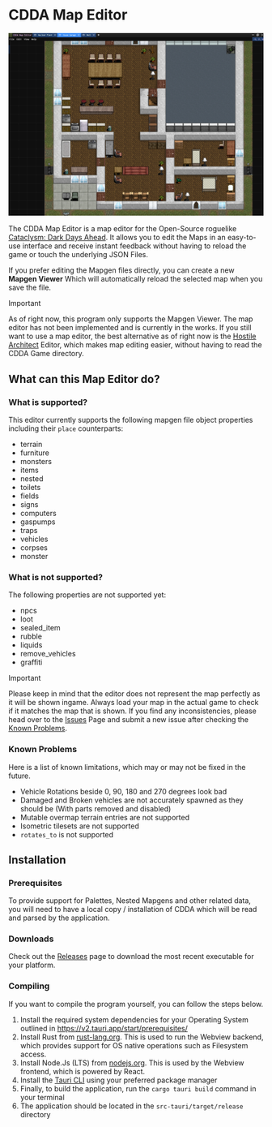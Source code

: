 # CDDA Map Editor

![Preview](data/screenshots/preview.png)

The CDDA Map Editor is a map editor for the Open-Source
roguelike [Cataclysm: Dark Days Ahead](https://github.com/CleverRaven/Cataclysm-DDA/tree/master).
It allows you to edit the Maps in an easy-to-use interface and receive instant feedback
without having to reload the game or touch the underlying JSON Files.

If you prefer editing the Mapgen files directly, you can create a new __Mapgen Viewer__ Which will automatically reload
the selected map when you save the file.

> [!IMPORTANT]
> As of right now, this program only supports the Mapgen Viewer.
> The map editor has not been implemented and is currently in the works.
> If you still want to use a map editor,
> the best alternative as of right now is
> the [Hostile Architect](https://discourse.cataclysmdda.org/t/hostile-architect-location-builder-tool-extra-locations-mod/26351)
> Editor, which makes map editing easier, without having to read the CDDA Game directory.

## What can this Map Editor do?

### What is supported?

This editor currently supports the following mapgen file object properties including their `place` counterparts:

- terrain
- furniture
- monsters
- items
- nested
- toilets
- fields
- signs
- computers
- gaspumps
- traps
- vehicles
- corpses
- monster

### What is not supported?

The following properties are not supported yet:

- npcs
- loot
- sealed_item
- rubble
- liquids
- remove_vehicles
- graffiti

> [!IMPORTANT]
> Please keep in mind that the editor does not represent the map perfectly as it will be shown ingame.
> Always load your map in the actual game to check if it matches the map that is shown.
> If you find any inconsistencies, please head over to
> the [Issues](https://github.com/Karto1000/CDDA-Map-Editor-v2/issues) Page and submit a new issue after checking the
> [Known Problems](#known-problems).

### Known Problems

Here is a list of known limitations, which may or may not be fixed in the future.

- Vehicle Rotations beside 0, 90, 180 and 270 degrees look bad
- Damaged and Broken vehicles are not accurately spawned as they should be (With parts removed and disabled)
- Mutable overmap terrain entries are not supported
- Isometric tilesets are not supported
- `rotates_to` is not supported

## Installation

### Prerequisites

To provide support for Palettes, Nested Mapgens and other related data, you will need to have a local copy /
installation of CDDA which will be read and parsed by the application.

### Downloads

Check out the [Releases](https://github.com/Karto1000/CDDA-Map-Editor-v2/releases) page to download the most recent
executable for your platform.

### Compiling

If you want to compile the program yourself, you can follow the steps below.

1. Install the required system dependencies for your Operating System outlined
   in https://v2.tauri.app/start/prerequisites/
2. Install Rust from [rust-lang.org](https://www.rust-lang.org/tools/install).
   This is used to run the Webview backend, which provides support for OS native operations such as Filesystem access.
3. Install Node.Js (LTS) from [nodejs.org](https://nodejs.org/en).
   This is used by the Webview frontend, which is powered by React.
4. Install the [Tauri CLI](https://v2.tauri.app/reference/cli/) using your preferred package manager
5. Finally, to build the application, run the `cargo tauri build` command in your terminal
6. The application should be located in the `src-tauri/target/release` directory